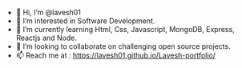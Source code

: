 - 👋 Hi, I’m @lavesh01
- 👀 I’m interested in Software Development.
- 🌱 I’m currently learning Html, Css, Javascript, MongoDB, Express, Reactjs and Node.
- 💞️ I’m looking to collaborate on challenging open source projects. 
- 📫 Reach me at : https://lavesh01.github.io/Lavesh-portfolio/
